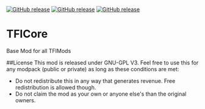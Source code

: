 [![GitHub release](https://img.shields.io/badge/Latest%20Release-1.1.0--Alpha26-blue.svg)](https://github.com/fabbe50/TFICore/releases)
[![GitHub release](https://img.shields.io/badge/Recommended%20Release-NaN-red.svg)](https://github.com/fabbe50/TFICore/releases)
[![GitHub release](https://img.shields.io/badge/License-GNU--GPL--3.0-yellow.svg)](https://github.com/fabbe50/TFICore/blob/master/LICENSE)

# TFICore
Base Mod for all TFIMods

##License
This mod is released under GNU-GPL V3.
Feel free to use this for any modpack (public or private) as long as these conditions are met:
*  Do not redistribute this in any way that generates revenue. Free redistribution is allowed though.
*  Do not claim the mod as your own or anyone else's than the original owners.
